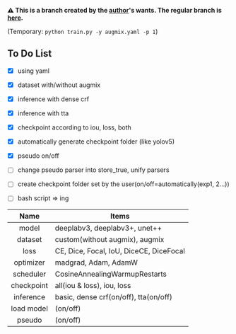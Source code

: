 **:warning: This is a branch created by the [author](https://github.com/lisy0123)'s wants. The regular branch is [here](https://github.com/boostcampaitech2/semantic-segmentation-level2-cv-18/tree/main).**



(Temporary: `python train.py -y augmix.yaml -p 1`)



## To Do List

- [x] using yaml
- [x] dataset with/without augmix
- [x] inference with dense crf
- [x] inference with tta
- [x] checkpoint according to iou, loss, both
- [x] automatically generate checkpoint folder (like yolov5)
- [x] pseudo on/off
- [ ] change pseudo parser into store_true, unify parsers
- [ ] create checkpoint folder set by the user(on/off=automatically(exp1, 2...))
- [ ] bash script => ing



|    Name    | Items                                   |
| :--------: | --------------------------------------- |
|   model    | deeplabv3, deeplabv3+, unet++           |
|  dataset   | custom(without augmix), augmix          |
|    loss    | CE, Dice, Focal, IoU, DiceCE, DiceFocal |
| optimizer  | madgrad, Adam, AdamW                    |
| scheduler  | CosineAnnealingWarmupRestarts           |
| checkpoint | all(iou & loss), iou, loss              |
| inference  | basic, dense crf(on/off), tta(on/off)   |
| load model | (on/off)                                |
|   pseudo   | (on/off)                                |



